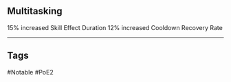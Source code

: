 ## Multitasking
15% increased Skill Effect Duration
12% increased Cooldown Recovery Rate

---
## Tags
#Notable
#PoE2
